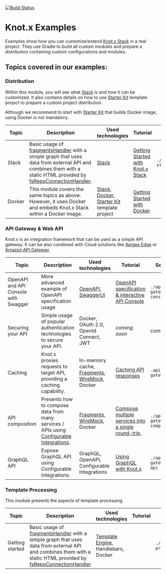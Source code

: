 [![Build Status](https://dev.azure.com/knotx/Knotx/_apis/build/status/Knotx.knotx-example-project?branchName=master)](https://dev.azure.com/knotx/Knotx/_build/latest?definitionId=15&branchName=master)

# Knot.x Examples
Examples show how you can customize/extend [Knot.x Stack](https://github.com/Knotx/knotx-stack) in 
a real project. They use Gradle to build all custom modules and prepare a distribution 
containing custom configurations and modules. 

## Topics covered in our examples:

### Distribution

Within this module, you will see what [Stack](https://github.com/Knotx/knotx-stack) is and how it can be customized.
It also contains details on how to use [Starter Kit](https://github.com/Knotx/knotx-starter-kit) 
template project to prepare a custom project distribution.

Although we recommend to start with [Starter Kit](https://github.com/Knotx/knotx-starter-kit) that
builds Docker image, using Docker is not mandatory. 

|Topic|Description|Used technologies|Tutorial|Source code|
|-----|-----------|-----------------|--------|-----------|
|Stack|Basic usage of [fragmentsHandler](https://github.com/Knotx/knotx-fragments/tree/master/handler) with a simple graph that uses data from external API and combines them with a static HTML provided by [fsRepoConnectionHandler](https://github.com/Knotx/knotx-repository-connector/tree/master/fs). |[Stack](https://github.com/Knotx/knotx-stack)|[Getting Started with Knot.x Stack](http://knotx.io/tutorials/getting-started-with-knotx-stack/2_0/)| `./distribution/knotx-stack`| 
|Docker|This module covers the same topics as above. However, it uses Docker and embeds Knot.x Stack within a Docker image.|[Stack](https://github.com/Knotx/knotx-stack), [Docker](https://github.com/Knotx/knotx-docker), [Starter Kit](https://github.com/Knotx/knotx-starter-kit) template project |[Getting Started with Docker](http://knotx.io/tutorials/getting-started-with-docker/2_0/)| | 


### API Gateway & Web API

Knot.x is an integration framework that can be used as a simple API gateway. It can be also combined 
with Cloud solutions like [Apigee Edge](https://docs.apigee.com/api-platform/get-started/what-apigee-edge) 
or [Amazon API Gateway](https://aws.amazon.com/api-gateway/).


|Topic|Description|Used technologies|Tutorial|Source code|
|-----|-----------|-----------------|--------|-----------|
|OpenAPI and API Console with Swagger|More advanced example of OpenAPI specification usage|[OpenAPI](https://swagger.io/docs/specification/about/), [SwaggerUI](https://swagger.io/tools/swagger-ui/)|[OpenAPI specification & interactive API Console](http://localhost:3010/tutorials/openapi-and-swagger-ui/2_0/)|`./api-gateway/api-console`|
|Securing your API|Simple usage of popular authentication technologies to secure your API.|Docker, OAuth 2.0, OpenId Connect, JWT|*coming soon*|*coming soon*|
|Caching|Knot.x proxies requests to target API, providing a caching capability.|In-memory cache, [Fragments](https://github.com/Knotx/knotx-fragments/tree/master/handler), [WireMock](http://wiremock.org/), Docker|[Caching API responses](http://knotx.io/tutorials/api-gateway-api-composition/2_0/)|`.api-gateway/caching`|
|API composition|Presents how to compose data from many services / APIs using [Configurable Integrations](http://knotx.io/blog/configurable-integrations/).|[Fragments](https://github.com/Knotx/knotx-fragments/tree/master/handler), [WireMock](http://wiremock.org/), Docker|[Compose multiple services into a single round-trip.](http://knotx.io/tutorials/api-gateway-api-composition/2_0/)|`./api-gateway/api-composition`|
|GraphQL API|Expose GraphQL API using Configurable Integrations.|GraphQL, OpenAPI, Configurable Integrations|[Using GraphQL with Knot.x](http://knotx.io/tutorials/graphql-usage/2_0.html)|`./api-gateway/graphql-api` 

### Template Processing
This module presents the aspects of template processing.

|Topic|Description|Used technologies|Tutorial|Source code|
|-----|-----------|-----------------|--------|-----------|
|Getting started|Basic usage of [fragmentsHandler](https://github.com/Knotx/knotx-fragments/tree/master/handler) with a simple graph that uses data from external API and combines them with a static HTML provided by [fsRepoConnectionHandler](https://github.com/Knotx/knotx-repository-connector/tree/master/fs) | [Template Engine](https://github.com/Knotx/knotx-template-engine), Handlebars, Docker| |`./template-processing/handlebars`| 

[license]:https://github.com/Cognifide/knotx/blob/master/LICENSE
[license img]:https://img.shields.io/badge/License-Apache%202.0-blue.svg

[gitter]:https://gitter.im/Knotx/Lobby
[gitter img]:https://badges.gitter.im/Knotx/knotx-extensions.svg

